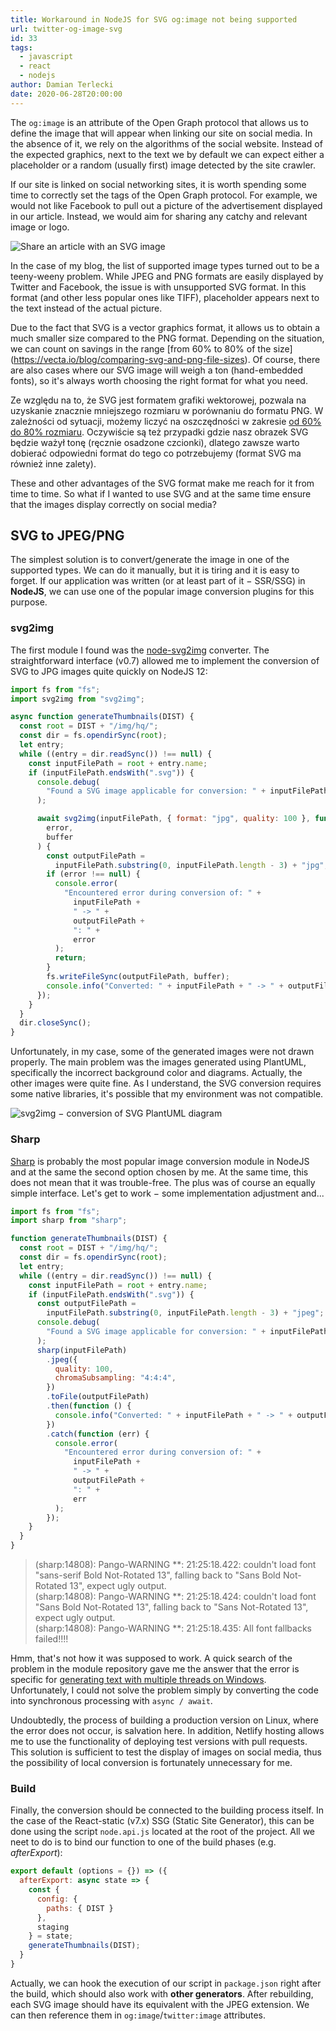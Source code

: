 ```yaml
---
title: Workaround in NodeJS for SVG og:image not being supported
url: twitter-og-image-svg
id: 33
tags:
  - javascript
  - react
  - nodejs
author: Damian Terlecki
date: 2020-06-28T20:00:00
---
```


The `og:image` is an attribute of the Open Graph protocol that allows us to define the image that will appear when linking our site on social media. In the absence of it, we rely on the algorithms of the social website. Instead of the expected graphics, next to the text we by default we can expect either a placeholder or a random (usually first) image detected by the site crawler.

If our site is linked on social networking sites, it is worth spending some time to correctly set the tags of the Open Graph protocol. For example, we would not like Facebook to pull out a picture of the advertisement displayed in our article. Instead, we would aim for sharing any catchy and relevant image or logo.

<img src="/img/hq/social-svg-share.svg" alt="Share an article with an SVG image" title="Share an article with an SVG image">


In the case of my blog, the list of supported image types turned out to be a teeny-weeny problem. While JPEG and PNG formats are easily displayed by Twitter and Facebook, the issue is with unsupported SVG format. In this format (and other less popular ones like TIFF), placeholder appears next to the text instead of the actual picture.

Due to the fact that SVG is a vector graphics format, it allows us to obtain a much smaller size compared to the PNG format. Depending on the situation, we can count on savings in the range [from 60% to 80% of the size] (https://vecta.io/blog/comparing-svg-and-png-file-sizes). Of course, there are also cases where our SVG image will weigh a ton (hand-embedded fonts), so it's always worth choosing the right format for what you need.

Ze względu na to, że SVG jest formatem grafiki wektorowej, pozwala na uzyskanie znacznie mniejszego rozmiaru w porównaniu do formatu PNG. W zależności od sytuacji, możemy liczyć na oszczędności w zakresie [od 60% do 80% rozmiaru](https://vecta.io/blog/comparing-svg-and-png-file-sizes). Oczywiście są też przypadki gdzie nasz obrazek SVG będzie ważył tonę (ręcznie osadzone czcionki), dlatego zawsze warto dobierać odpowiedni format do tego co potrzebujemy (format SVG ma również inne zalety).

These and other advantages of the SVG format make me reach for it from time to time. So what if I wanted to use SVG and at the same time ensure that the images display correctly on social media?

## SVG to JPEG/PNG

The simplest solution is to convert/generate the image in one of the supported types. We can do it manually, but it is tiring and it is easy to forget. If our application was written (or at least part of it − SSR/SSG) in **NodeJS**, we can use one of the popular image conversion plugins for this purpose.

### svg2img

The first module I found was the [node-svg2img](https://www.npmjs.com/package/svg2img) converter. The straightforward interface (v0.7) allowed me to implement the conversion of SVG to JPG images quite quickly on NodeJS 12:

```js
import fs from "fs";
import svg2img from "svg2img";

async function generateThumbnails(DIST) {
  const root = DIST + "/img/hq/";
  const dir = fs.opendirSync(root);
  let entry;
  while ((entry = dir.readSync()) !== null) {
    const inputFilePath = root + entry.name;
    if (inputFilePath.endsWith(".svg")) {
      console.debug(
        "Found a SVG image applicable for conversion: " + inputFilePath
      );

      await svg2img(inputFilePath, { format: "jpg", quality: 100 }, function (
        error,
        buffer
      ) {
        const outputFilePath =
          inputFilePath.substring(0, inputFilePath.length - 3) + "jpg";
        if (error !== null) {
          console.error(
            "Encountered error during conversion of: " +
              inputFilePath +
              " -> " +
              outputFilePath +
              ": " +
              error
          );
          return;
        }
        fs.writeFileSync(outputFilePath, buffer);
        console.info("Converted: " + inputFilePath + " -> " + outputFilePath);
      });
    }
  }
  dir.closeSync();
}
```

Unfortunately, in my case, some of the generated images were not drawn properly. The main problem was the images generated using PlantUML, specifically the incorrect background color and diagrams. Actually, the other images were quite fine. As I understand, the SVG conversion requires some native libraries, it's possible that my environment was not compatible.

<img src="/img/hq/svg2img-background-problems.jpg" alt="svg2img − conversion of SVG PlantUML diagram" title="svg2img − conversion of SVG PlantUML diagram">

### Sharp

[Sharp](https://www.npmjs.com/package/sharp) is probably the most popular image conversion module in NodeJS and at the same the second option chosen by me. At the same time, this does not mean that it was trouble-free. The plus was of course an equally simple interface. Let's get to work − some implementation adjustment and...

```javascript
import fs from "fs";
import sharp from "sharp";

function generateThumbnails(DIST) {
  const root = DIST + "/img/hq/";
  const dir = fs.opendirSync(root);
  let entry;
  while ((entry = dir.readSync()) !== null) {
    const inputFilePath = root + entry.name;
    if (inputFilePath.endsWith(".svg")) {
      const outputFilePath =
        inputFilePath.substring(0, inputFilePath.length - 3) + "jpeg";
      console.debug(
        "Found a SVG image applicable for conversion: " + inputFilePath
      );
      sharp(inputFilePath)
        .jpeg({
          quality: 100,
          chromaSubsampling: "4:4:4",
        })
        .toFile(outputFilePath)
        .then(function () {
          console.info("Converted: " + inputFilePath + " -> " + outputFilePath);
        })
        .catch(function (err) {
          console.error(
            "Encountered error during conversion of: " +
              inputFilePath +
              " -> " +
              outputFilePath +
              ": " +
              err
          );
        });
    }
  }
}
```

> (sharp:14808): Pango-WARNING **: 21:25:18.422: couldn't load font "sans-serif Bold Not-Rotated 13", falling back to "Sans Bold Not-Rotated 13", expect ugly output.  
> (sharp:14808): Pango-WARNING **: 21:25:18.424: couldn't load font "Sans Bold Not-Rotated 13", falling back to "Sans Not-Rotated 13", expect ugly output.  
> (sharp:14808): Pango-WARNING \*\*: 21:25:18.435: All font fallbacks failed!!!!

Hmm, that's not how it was supposed to work. A quick search of the problem in the module repository gave me the answer that the error is specific for [generating text with multiple threads on Windows](https://github.com/lovell/sharp/issues/1162). Unfortunately, I could not solve the problem simply by converting the code into synchronous processing with `async / await`.

Undoubtedly, the process of building a production version on Linux, where the error does not occur, is salvation here. In addition, Netlify hosting allows me to use the functionality of deploying test versions with pull requests. This solution is sufficient to test the display of images on social media, thus the possibility of local conversion is fortunately unnecessary for me.

### Build

Finally, the conversion should be connected to the building process itself. In the case of the React-static (v7.x) SSG (Static Site Generator), this can be done using the script `node.api.js` located at the root of the project. All we neet to do is to bind our function to one of the build phases (e.g. *afterExport*):

```javascript
export default (options = {}) => ({
  afterExport: async state => {
    const {
      config: {
        paths: { DIST }
      },
      staging
    } = state;
    generateThumbnails(DIST);
  }
}
```

Actually, we can hook the execution of our script in `package.json` right after the build, which should also work with **other generators**.
After rebuilding, each SVG image should have its equivalent with the JPEG extension. We can then reference them in `og:image`/`twitter:image` attributes.
